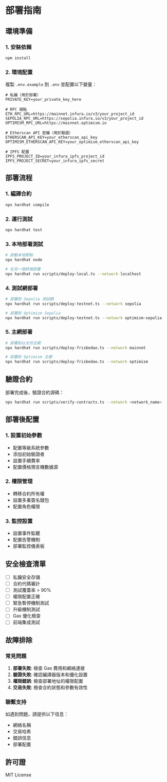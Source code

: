 # 部署指南

## 環境準備

### 1. 安裝依賴

```bash
npm install
```

### 2. 環境配置

複製 `.env.example` 到 `.env` 並配置以下變量：

```env
# 私鑰（用於部署）
PRIVATE_KEY=your_private_key_here

# RPC 端點
ETH_RPC_URL=https://mainnet.infura.io/v3/your_project_id
SEPOLIA_RPC_URL=https://sepolia.infura.io/v3/your_project_id
OPTIMISM_RPC_URL=https://mainnet.optimism.io

# Etherscan API 密鑰（用於驗證）
ETHERSCAN_API_KEY=your_etherscan_api_key
OPTIMISM_ETHERSCAN_API_KEY=your_optimism_etherscan_api_key

# IPFS 配置
IPFS_PROJECT_ID=your_infura_ipfs_project_id
IPFS_PROJECT_SECRET=your_infura_ipfs_secret
```

## 部署流程

### 1. 編譯合約

```bash
npx hardhat compile
```

### 2. 運行測試

```bash
npx hardhat test
```

### 3. 本地部署測試

```bash
# 啟動本地節點
npx hardhat node

# 在另一個終端部署
npx hardhat run scripts/deploy-local.ts --network localhost
```

### 4. 測試網部署

```bash
# 部署到 Sepolia 測試網
npx hardhat run scripts/deploy-testnet.ts --network sepolia

# 部署到 Optimism Sepolia
npx hardhat run scripts/deploy-testnet.ts --network optimism-sepolia
```

### 5. 主網部署

```bash
# 部署到以太坊主網
npx hardhat run scripts/deploy-frisbedao.ts --network mainnet

# 部署到 Optimism 主網
npx hardhat run scripts/deploy-frisbedao.ts --network optimism
```

## 驗證合約

部署完成後，驗證合約源碼：

```bash
npx hardhat run scripts/verify-contracts.ts --network <network_name>
```

## 部署後配置

### 1. 設置初始參數

- 配置等級系統參數
- 添加初始驗證者
- 設置手續費率
- 配置價格預言機數據源

### 2. 權限管理

- 轉移合約所有權
- 設置多重簽名錢包
- 配置角色權限

### 3. 監控設置

- 設置事件監聽
- 配置告警機制
- 部署監控儀表板

## 安全檢查清單

- [ ] 私鑰安全存儲
- [ ] 合約代碼審計
- [ ] 測試覆蓋率 > 90%
- [ ] 權限配置正確
- [ ] 緊急暫停機制測試
- [ ] 升級機制測試
- [ ] Gas 優化檢查
- [ ] 前端集成測試

## 故障排除

### 常見問題

1. **部署失敗**: 檢查 Gas 費用和網絡連接
2. **驗證失敗**: 確認編譯器版本和優化設置
3. **權限錯誤**: 檢查部署地址的權限配置
4. **交易失敗**: 檢查合約狀態和參數有效性

### 聯繫支持

如遇到問題，請提供以下信息：
- 網絡名稱
- 交易哈希
- 錯誤信息
- 部署配置

## 許可證

MIT License
